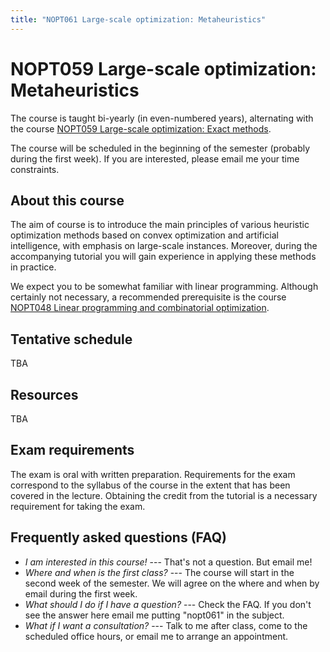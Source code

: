 ```yaml
---
title: "NOPT061 Large-scale optimization: Metaheuristics"
---
```


# NOPT059 Large-scale optimization: Metaheuristics

The course is taught bi-yearly (in even-numbered years), alternating with the course [NOPT059 Large-scale optimization: Exact methods](https://www.is.cuni.cz/studium/eng/predmety/index.php?do=predmet&kod=NOPT059).

The course will be scheduled in the beginning of the semester (probably during the first week). If you are interested, please email me your time constraints.

## About this course

The aim of course is to introduce the main principles of various heuristic optimization methods based on convex optimization and artificial intelligence, with emphasis on large-scale instances. Moreover, during the accompanying tutorial you will gain experience in applying these methods in practice.

We expect you to be somewhat familiar with linear programming. Although certainly not necessary, a recommended prerequisite is the course [NOPT048 Linear programming and combinatorial optimization](https://is.cuni.cz/studium/eng/predmety/index.php?do=predmet&kod=NOPT048).


    
## Tentative schedule

TBA

## Resources

TBA

## Exam requirements

The exam is oral with written preparation. Requirements for the exam correspond to the syllabus of the course in the extent that has been covered in the lecture. Obtaining the credit from the tutorial is a necessary requirement for taking the exam.

## Frequently asked questions (FAQ)

* _I am interested in this course!_ --- That's not a question. But email me!
* _Where and when is the first class?_ --- The course will start in the second week of the semester. We will agree on the where and when by email during the first week.
* _What should I do if I have a question?_ --- Check the FAQ. If you don't see the answer here email me putting "nopt061" in the subject.
* _What if I want a consultation?_ --- Talk to me after class, come to the scheduled office hours, or email me to arrange an appointment.
